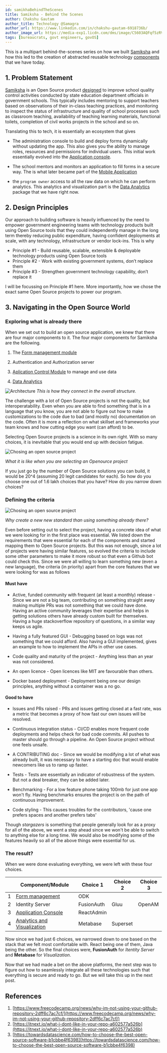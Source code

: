 ```yaml
---
id: samikhaBehindTheScenes
title: Samiksha - Behind the Scenes
author: Chakshu Gautam
author_title: Technology @Samagra
author_url: https://www.linkedin.com/in/chakshu-gautam-6918736b/
author_image_url: https://media-exp1.licdn.com/dms/image/C5603AQFqf5zRVhvlnA/profile-displayphoto-shrink_400_400/0?e=1596067200&v=beta&t=ODIqK7DKs-TXS6PIhiyNSAEJKe2XBHxEQZKnsWXPC1E
tags: [bureaucrats, govt engineers, govOS]
---
```


This is a multipart behind-the-scenes series on how we built [Samiksha](https://tech.samagragovernance.in/index.php/home/ed-samiksha/) and how this led to the creation of abstracted reusable technology [components](https://samagra-development.github.io/docs/docs/ComponentsOverview) that we have today.

<!--truncate-->

## 1. Problem Statement

[Samiksha](https://tech.samagragovernance.in/index.php/home/ed-samiksha/) is an Open Source product [designed](https://samagra-development.github.io/docs/blog/evolutionsamiksha) to improve school quality control activities conducted by state education department officials in government schools. This typically includes mentoring to support teachers based on observations of their in-class teaching practices, and monitoring to inspect the status of infrastructure and quality of school processes such as classroom teaching, availability of teaching learning materials, functional toilets, completion of civil works projects in the school and so on.

Translating this to tech, it is essentially an ecosystem that gives

- The administration console to build and deploy forms dynamically without updating the app. This also gives you the ability to manage roles, resources and permissions for individual users. This initial work essentially evolved into the [Application console](https://samagra-development.github.io/docs/docs/COAppControl).

- The school mentors and monitors an application to fill forms in a secure way. The is what later became part of the [Mobile Application](https://samagra-development.github.io/docs/docs/COMobileApplication)

- the `program owner` access to all the raw data on which he can perform analytics. This analytics and visualization part is the [Data Analytics](https://samagra-development.github.io/docs/docs/CODataAnalytics) package that we have right now.

## 2. Design Principles

Our approach to building software is heavily influenced by the need to empower government engineering teams with technology products built using Open Source tools that they could independently manage in the long term thereby reducing public expenditure, having confident deployments at scale, with any technology, infrastructure or vendor lock-ins. This is why

- Principle #1 - Build reusable, scalable, extensible & deployable technology products using Open Source tools
- Principle #2 - Work with existing government systems, don’t replace them
- Principle #3 - Strengthen government technology capability, don’t replace it

I will be focussing on Principle #1 here. More importantly, how we chose the exact same Open Source projects to power our program.

## 3. Navigating in the Open Source World

### Exploring what is already there

When we set out to build an open source application, we knew that there are four major components to it. The four major components for Samiksha are the following.

1. The [Form management module](https://samagra-development.github.io/docs/docs/FormManagementModule)

2. Authentication and Authorization server

3. [Aplication Control Module](https://samagra-development.github.io/docs/docs/COAppControl) to manage and use data

4. [Data Analytics](https://samagra-development.github.io/docs/docs/CODataAnalytics)

![Architecture](https://samagra-development.github.io/docs/img/SamikshaArchitecture.png) _This is how they connect in the overall structure._

The challenge with a lot of Open Source projects is not the quality, but interoperatability. Even when you are able to find something that is in a language that you know, you are not able to figure out how to make customizations to the code due to bad (and mostly no) documentation on the code. Often it is more a reflection on what skillset and frameworks your team knows and how cutting edge you want (can afford) to be.

Selecting Open Source projects is a science in its own right. With so many choices, it is inevitable that you would end up with decision fatigue.

![Chosing an open source project](https://blog.vantagecircle.com/content/images/size/w860/2019/07/decision-fatigue.png)

_What it is like when you are selecting an Openource project_

If you just go by the number of Open Source solutions you can build, it would be 20^4 (assuming 20 legit candidates for each). So how do you choose one out of 1.6 lakh choices that you have? How do you narrow down choices?

### Defining the criteria

![Chosing an open source project](https://miro.medium.com/max/1000/1*9nMBMt-OugnruBr_M-WuEQ.png)

_Why create a new new standard than using something already there?_

Even before setting out to select the project, having a concrete idea of what we were looking for in the first place was essential. We listed down the requirements that were essential for each of the components and started mapping them to Open Source projects. But this was not enough, since a lot of projects were having similar features, so evolved the criteria to include some other parameters to make it more robust so that even a Github bot could check this. Since we were all willing to learn something new (even a new language), the criteria (in priority) apart from the core features that we were looking for was as follows

#### Must have

- Active, funded community with frequent (at least a monthly) release - Since we are not a big team, contributing on something straight away making multiple PRs was not something that we could have done. Having an active community leverages their expertise and helps in getting solutions others have already custom built for themselves. Having a huge stackoverflow repository of questions, in a similar way keeps us agile.

- Having a fully featured GUI - Debugging based on logs was not something that we could afford. Also having a GUI implemented, gives an example to how to implement the APIs in other use cases.

- Code quality and maturity of the project - Anything less than an year was not considered.

- An open licence - Open licences like MIT are favourable than others.

- Docker based deployment - Deployment being one our design principles, anything without a container was a no go.

#### Good to have

- Issues and PRs raised - PRs and issues getting closed at a fast rate, was a metric that becomes a proxy of how fast our own issues will be resolved.

- Continuous integration status - CI/CD enables more frequent code deployments and helps check for bad code commits. All pushes to master should go through a pipeline. An Open Source project without one feels unsafe.

- A CONTRIBUTING doc - Since we would be modifying a lot of what was already built, it was necessary to have a starting doc that would enable newcomers like us to ramp up faster.

- Tests - Tests are essentially an indicator of robustness of the system. But not a deal breaker, they can be added later.

- Benchmarking - For a low feature phone taking 100mb for just one app won't fly. Having benchmarks ensures the project is on the path of continuous improvement.

- Code styling - This causes troubles for the contributors, 'cause one prefers spaces and another prefers tabs'

Though _stargazers_ is something that people generally look for as a proxy for all of the above, we went a step ahead since we won't be able to switch to anything else for a long time. We would also be modifying some of the features heavily so all of the above things were essential for us.

### The result?

When we were done evaluating everything, we were left with these four choices.

|  | Component/Module | Choice 1 | Choice 2 | Choice 3 |
| --- | --- | --- | --- | --- |
| 1 | [Form management](https://samagra-development.github.io/docs/docs/FormManagementModule) | ODK |  |  |
| 2 | Identity Server | FusionAuth | Gluu | OpenAM |
| 3 | [Application Console](https://samagra-development.github.io/docs/docs/COAppControl) | ReactAdmin |  |  |
| 4 | [Analytics and Visualization](https://samagra-development.github.io/docs/docs/CODataAnalytics) | Metabase | Superset |  |

Now since we had just 6 choices, we narrowed down to one based on the stack that we felt most comfortable with. React being one of them, Java being the other. So the final choices were, **FusionAuth** for _Itentity Server_ and **Metabase** for _Visualization_.

Now that we had made a bet on the above platforms, the next step was to figure out how to seamlessly integrate all these technologies such that everything is secure and ready to go. But we will take this up in the next post.

## References

1. [https://www.freecodecamp.org/news/why-im-not-using-your-github-repository-2dff6c7ac7cf/](https://www.freecodecamp.org/news/why-im-not-using-your-github-repository-2dff6c7ac7cf/)
2. [https://itnext.io/what-i-dont-like-in-your-repo-a602577a526b](https://itnext.io/what-i-dont-like-in-your-repo-a602577a526b)
3. [https://towardsdatascience.com/how-to-choose-the-best-open-source-software-b1cbbe4f6398](https://towardsdatascience.com/how-to-choose-the-best-open-source-software-b1cbbe4f6398)
